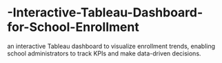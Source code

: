 # -Interactive-Tableau-Dashboard-for-School-Enrollment
an interactive Tableau dashboard to visualize enrollment trends, enabling school administrators to track KPIs and make data-driven decisions.
